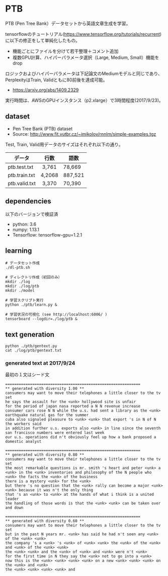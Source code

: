 # PTB
PTB (Pen Tree Bank）データセットから英語文章生成を学習。

tensorflowのチュートリアル(https://www.tensorflow.org/tutorials/recurrent)
に以下の修正をして単純化したもの。
- 機能ごとにファイルを分けて若干整理＋コメント追加
- 複数GPU計算、ハイパーパラメータ選択（Large, Medium, Small）機能をdrop

ロジックおよびハイパーパラメータは下記論文のMediumモデルと同じであり、
PerplexityはTrain, Validともに80前後を達成可能。
- https://arxiv.org/abs/1409.2329

実行時間は、AWSのGPUインスタンス（p2.xlarge）で3時間程度(2017/9/23)。

## dataset
- Pen Tree Bank (PTB) dataset
- Source: http://www.fit.vutbr.cz/~imikolov/rnnlm/simple-examples.tgz

Test, Train, Valid用データのサイズはそれぞれ以下の通り。

|データ        |    行数  |    語数|
|------------- |:--------:| ------ |
|ptb.test.txt  |   3,761  |  78,669|
|ptb.train.txt |  4,2068  | 887,521|
|ptb.valid.txt |   3,370  |  70,390|


## dependencies
以下のバージョンで検証済
- python: 3.6
- numpy: 1.13.1
- Tensorflow: tensorflow-gpu=1.2.1

## learning

```
# データセット作成
./dl-ptb.sh

# ディレクトリ作成（初回のみ）
mkdir ./log
mkdir ./log/ptb
mkdir ./model

# 学習スクリプト実行
python ./ptb/learn.py &

# 学習状況の可視化 (see http://localhost:6006/ )
tensorboard --logdir=./log/ptb &
```

## text generation

```
python ./ptb/gentext.py
cat ./log/ptb/gentext.txt
```

### generated text at 2017/9/24

最初の１文はシード文

```
============================================================
** generated with diversity 1.00 **
consumers may want to move their telephones a little closer to the tv set
he says the assault for the <unk> hollywood site is unfair
for the period of japan nasa reported a N N revenue increase
consumer cars rose N N while the u.s. had sent a library as the <unk> earthquake natural gas for the summer
cuba also signaled pleasure to <unk> <unk> that export 's in N of N the workers said
in addition further u.s. exports also <unk> in line since the seventh san francisco numbers were entered last week
our u.s. operations did n't obviously feel up how a bank proposed a domestic analyst

============================================================
** generated with diversity 0.80 **
consumers may want to move their telephones a little closer to the tv set
the most remarkable questions is mr. smith 's heart and peter <unk> a <unk> in the <unk> inventories and philosophy of the N people who <unk> the facts the <unk> of the business
there is a mystery <unk> for the <unk>
but there 's no question that the <unk> rally can become a major <unk> <unk> because it was n't the only thing
that 's an <unk> to <unk> at the hands of what i think is a united leader
the handling of those words is that the <unk> <unk> can be taken over and down

============================================================
** generated with diversity 0.60 **
consumers may want to move their telephones a little closer to the tv set
but in the past N years mr. <unk> has said he had n't seen any <unk> of the <unk> <unk>
the company 's a <unk> 's <unk> of <unk> <unk> the <unk> of the <unk> and <unk> of the <unk> <unk>
the <unk> <unk> and the <unk> of <unk> and <unk> were n't <unk>
for the first time in N they say the <unk> not to go into a <unk>
now this is the <unk> <unk> <unk> <unk> on a new <unk> <unk> <unk> on the <unk> and <unk>
the <unk> <unk> <unk> <unk> and
```
